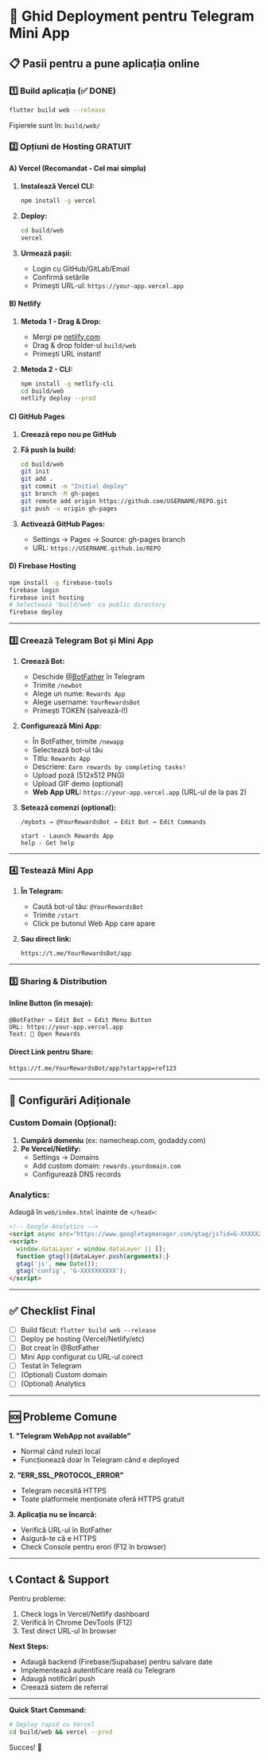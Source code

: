 # 🚀 Ghid Deployment pentru Telegram Mini App

## 📋 Pasii pentru a pune aplicația online

### 1️⃣ Build aplicația (✅ DONE)
```bash
flutter build web --release
```
Fișierele sunt în: `build/web/`

### 2️⃣ Opțiuni de Hosting GRATUIT

#### **A) Vercel (Recomandat - Cel mai simplu)**

1. **Instalează Vercel CLI:**
   ```bash
   npm install -g vercel
   ```

2. **Deploy:**
   ```bash
   cd build/web
   vercel
   ```

3. **Urmează pașii:**
   - Login cu GitHub/GitLab/Email
   - Confirmă setările
   - Primești URL-ul: `https://your-app.vercel.app`

#### **B) Netlify**

1. **Metoda 1 - Drag & Drop:**
   - Mergi pe [netlify.com](https://netlify.com)
   - Drag & drop folder-ul `build/web`
   - Primești URL instant!

2. **Metoda 2 - CLI:**
   ```bash
   npm install -g netlify-cli
   cd build/web
   netlify deploy --prod
   ```

#### **C) GitHub Pages**

1. **Creează repo nou pe GitHub**

2. **Fă push la build:**
   ```bash
   cd build/web
   git init
   git add .
   git commit -m "Initial deploy"
   git branch -M gh-pages
   git remote add origin https://github.com/USERNAME/REPO.git
   git push -u origin gh-pages
   ```

3. **Activează GitHub Pages:**
   - Settings → Pages → Source: gh-pages branch
   - URL: `https://USERNAME.github.io/REPO`

#### **D) Firebase Hosting**

```bash
npm install -g firebase-tools
firebase login
firebase init hosting
# Selectează 'build/web' ca public directory
firebase deploy
```

---

### 3️⃣ Creează Telegram Bot și Mini App

1. **Creează Bot:**
   - Deschide [@BotFather](https://t.me/BotFather) în Telegram
   - Trimite `/newbot`
   - Alege un nume: `Rewards App`
   - Alege username: `YourRewardsBot`
   - Primești TOKEN (salvează-l!)

2. **Configurează Mini App:**
   - În BotFather, trimite `/newapp`
   - Selectează bot-ul tău
   - Titlu: `Rewards App`
   - Descriere: `Earn rewards by completing tasks!`
   - Upload poză (512x512 PNG)
   - Upload GIF demo (optional)
   - **Web App URL:** `https://your-app.vercel.app` (URL-ul de la pas 2)

3. **Setează comenzi (optional):**
   ```
   /mybots → @YourRewardsBot → Edit Bot → Edit Commands
   
   start - Launch Rewards App
   help - Get help
   ```

---

### 4️⃣ Testează Mini App

1. **În Telegram:**
   - Caută bot-ul tău: `@YourRewardsBot`
   - Trimite `/start`
   - Click pe butonul Web App care apare

2. **Sau direct link:**
   ```
   https://t.me/YourRewardsBot/app
   ```

---

### 5️⃣ Sharing & Distribution

#### **Inline Button (în mesaje):**
```
@BotFather → Edit Bot → Edit Menu Button
URL: https://your-app.vercel.app
Text: 🎁 Open Rewards
```

#### **Direct Link pentru Share:**
```
https://t.me/YourRewardsBot/app?startapp=ref123
```

---

## 🔧 Configurări Adiționale

### **Custom Domain (Opțional):**

1. **Cumpără domeniu** (ex: namecheap.com, godaddy.com)
2. **Pe Vercel/Netlify:**
   - Settings → Domains
   - Add custom domain: `rewards.yourdomain.com`
   - Configurează DNS records

### **Analytics:**
Adaugă în `web/index.html` înainte de `</head>`:
```html
<!-- Google Analytics -->
<script async src="https://www.googletagmanager.com/gtag/js?id=G-XXXXXXXXXX"></script>
<script>
  window.dataLayer = window.dataLayer || [];
  function gtag(){dataLayer.push(arguments);}
  gtag('js', new Date());
  gtag('config', 'G-XXXXXXXXXX');
</script>
```

---

## ✅ Checklist Final

- [ ] Build făcut: `flutter build web --release`
- [ ] Deploy pe hosting (Vercel/Netlify/etc)
- [ ] Bot creat în @BotFather
- [ ] Mini App configurat cu URL-ul corect
- [ ] Testat în Telegram
- [ ] (Optional) Custom domain
- [ ] (Optional) Analytics

---

## 🆘 Probleme Comune

**1. "Telegram WebApp not available"**
- Normal când rulezi local
- Funcționează doar în Telegram când e deployed

**2. "ERR_SSL_PROTOCOL_ERROR"**
- Telegram necesită HTTPS
- Toate platformele menționate oferă HTTPS gratuit

**3. Aplicația nu se încarcă:**
- Verifică URL-ul în BotFather
- Asigură-te că e HTTPS
- Check Console pentru erori (F12 în browser)

---

## 📞 Contact & Support

Pentru probleme:
1. Check logs în Vercel/Netlify dashboard
2. Verifică în Chrome DevTools (F12)
3. Test direct URL-ul în browser

**Next Steps:**
- Adaugă backend (Firebase/Supabase) pentru salvare date
- Implementează autentificare reală cu Telegram
- Adaugă notificări push
- Creează sistem de referral

---

**Quick Start Command:**
```bash
# Deploy rapid cu Vercel
cd build/web && vercel --prod
```

Succes! 🚀

